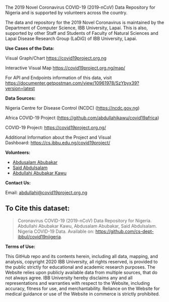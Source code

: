 
The 2019 Novel Coronavirus COVID-19 (2019-nCoV) Data Repository for Nigeria and is supported by volunteers across the country. 

The data and repository for the 2019 Novel Coronavirus is maintained by the Department of Computer Science, IBB University, Lapai. This is also, supported by other Staff and Students of Faculty of Natural Sciences and Lapai Disease Research Group (LaDiG) of IBB University, Lapai.

**Use Cases of the Data:**

Visual Graph/Chart https://covid19project.org.ng

Interactive Visual Map https://covid19project.org.ng/map/

For API and Endpoints information of this data, 
visit 
https://documenter.getpostman.com/view/10961978/SzYbyx39?version=latest

**Data Sources:**

Nigeria Centre for Disease Control (NCDC) (https://ncdc.gov.ng) 

Africa COVID-19 Project (https://github.com/abdullahikawu/covid19africa)

COVID-19 Project: https://covid19project.org.ng/


Additional Information about the Project and Visual Dashboard: https://cs.ibbu.edu.ng/covid19project/

**Volunteers:**
- [Abdusalam Abubakar](https://github.com/bynalab)
- [Said Abdulsalam](https://github.com/saidabdul80/)
- [Abdullahi Abubakar Kawu](https://github.com/abdullahikawu/)

__Contact Us:__

Email: abdullahi@covid19project.org.ng

## To Cite this dataset:

> Coronavirus COVID-19 (2019-nCoV) Data Repository for Nigeria. Abdullahi Abubakar Kawu, Abdusalam Abubakar, Said Abdulsalam. Nigeria COVID-19 Data. Available on: https://github.com/cs-dept-ibbul/covid19niigeria.



__Terms of Use:__

This GitHub repo and its contents herein, including all data, mapping, and analysis, copyright 2020 IBB University, all rights reserved, is provided to the public strictly for educational and academic research purposes. The Website relies upon publicly available data from multiple sources, that do not always agree. IBB University hereby disclaims any and all representations and warranties with respect to the Website, including accuracy, fitness for use, and merchantability. Reliance on the Website for medical guidance or use of the Website in commerce is strictly prohibited.
